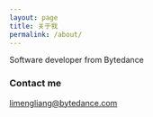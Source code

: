 ```yaml
---
layout: page
title: 关于我
permalink: /about/
---
```


Software developer from Bytedance


### Contact me

[limengliang@bytedance.com](mailto:limengliang@bytedance.com)
